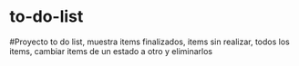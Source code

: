 # to-do-list

#Proyecto to do list, muestra items finalizados, items sin realizar, todos los items, cambiar items de un estado a otro y eliminarlos
